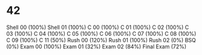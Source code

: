 # 42


Shell 00    (100%)
Shell 01    (100%)
C 00        (100%)
C 01        (100%)
C 02        (100%)
C 03        (100%)
C 04        (100%)
C 05        (100%)
C 06        (100%)
C 07        (100%)
C 08        (100%)
C 09        (100%)
C 11        (50%)
Rush 00     (120%)
Rush 01     (100%)
Rush 02     (0%)
BSQ         (0%)
Exam 00     (100%)
Exam 01     (32%)
Exam 02     (84%)
Final Exam  (72%)
